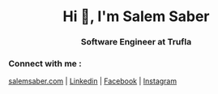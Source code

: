 <h1 align="center">Hi 👋, I'm Salem Saber</h1>
<h3 align="center">Software Engineer at Trufla</h3> 


### Connect with me :
[salemsaber.com][website] | [Linkedin][linkedin] | [Facebook][facebook] | [Instagram][instagram]


[website]: https://salemsaber.com
[linkedin]: https://www.linkedin.com/in/salem-saber/
[instagram]: https://www.instagram.com/salem_saber97/
[facebook]: https://web.facebook.com/salem.saber97/
[current_company]: https://qafeer.app/


